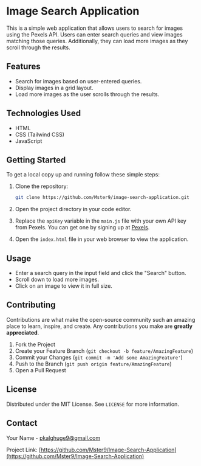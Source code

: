 # Image Search Application

This is a simple web application that allows users to search for images using the Pexels API. Users can enter search queries and view images matching those queries. Additionally, they can load more images as they scroll through the results.

## Features

- Search for images based on user-entered queries.
- Display images in a grid layout.
- Load more images as the user scrolls through the results.

## Technologies Used

- HTML
- CSS (Tailwind CSS)
- JavaScript

## Getting Started

To get a local copy up and running follow these simple steps:

1. Clone the repository:

   ```sh
   git clone https://github.com/Mster9/image-search-application.git
   ```

2. Open the project directory in your code editor.

3. Replace the `apiKey` variable in the `main.js` file with your own API key from Pexels. You can get one by signing up at [Pexels](https://www.pexels.com/api/).

4. Open the `index.html` file in your web browser to view the application.

## Usage

- Enter a search query in the input field and click the "Search" button.
- Scroll down to load more images.
- Click on an image to view it in full size.

## Contributing

Contributions are what make the open-source community such an amazing place to learn, inspire, and create. Any contributions you make are **greatly appreciated**.

1. Fork the Project
2. Create your Feature Branch (`git checkout -b feature/AmazingFeature`)
3. Commit your Changes (`git commit -m 'Add some AmazingFeature'`)
4. Push to the Branch (`git push origin feature/AmazingFeature`)
5. Open a Pull Request

## License

Distributed under the MIT License. See `LICENSE` for more information.

## Contact

Your Name - [pkalghuge9@gmail.com](mailto:pkalghuge9@gmail.com)

Project Link: [https://github.com/Mster9/Image-Search-Application](https://github.com/Mster9/Image-Search-Application)

